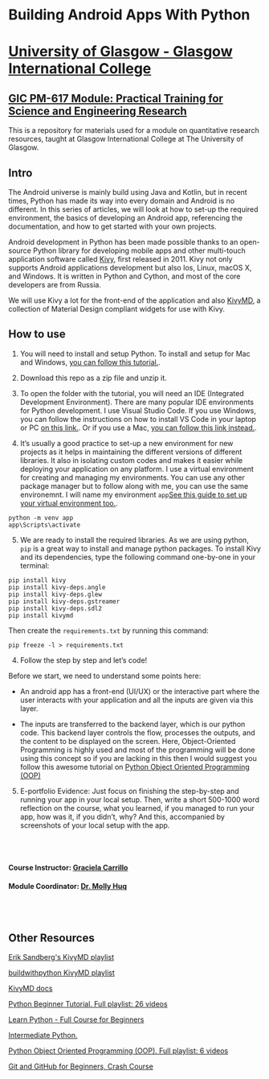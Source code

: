# Building Android Apps With Python

# [University of Glasgow - Glasgow International College](www.glasgow.ac.uk/gic) 
## [GIC PM-617 Module: Practical Training for Science and Engineering Research](https://pathways.kaplaninternational.com/course/view.php?id=2879)

This is a repository for materials used for a module on quantitative research resources, taught at Glasgow International College at The University of Glasgow. 

<p align="justify">

## Intro 

The Android universe is mainly build using Java and Kotlin, but in recent times, Python has made its way into every domain and Android is no different. In this series of articles, we will look at how to set-up the required environment, the basics of developing an Android app, referencing the documentation, and how to get started with your own projects.

</p>

<p align="justify">

Android development in Python has been made possible thanks to an open-source Python library for developing mobile apps and other multi-touch application software called [Kivy](https://github.com/kivy/kivy), first released in 2011. Kivy not only supports Android applications development but also Ios, Linux, macOS X, and Windows. It is written in Python and Cython, and most of the core developers are from Russia.

We will use Kivy a lot for the front-end of the application and also [KivyMD](https://github.com/kivymd/KivyMD), a collection of Material Design compliant widgets for use with Kivy.
</p>

## How to use

1. You will need to install and setup Python. To install and setup for Mac and Windows, [you can follow this tutorial.](https://www.youtube.com/watch?v=YYXdXT2l-Gg&t=0s).

2. Download this repo as a zip file and unzip it.

3. To open the folder with the tutorial, you will need an IDE (Integrated Development Environment). There are many popular IDE environments for Python development. I use Visual Studio Code. If you use Windows, you can follow the instructions on how to install VS Code in your laptop or PC [on this link.](https://www.youtube.com/watch?v=-nh9rCzPJ20). Or if you use a Mac, [you can follow this link instead.](https://www.youtube.com/watch?v=06I63_p-2A4).

4. It’s usually a good practice to set-up a new environment for new projects as it helps in maintaining the different versions of different libraries. It also in isolating custom codes and makes it easier while deploying your application on any platform. I use a virtual environment for creating and managing my environments. You can use any other package manager but to follow along with me, you can use the same environemnt. I will name my environment `app`[See this guide to set up your virtual environment too.](https://realpython.com/python-virtual-environments-a-primer/).

```
python -m venv app
app\Scripts\activate
```

5. We are ready to install the required libraries. As we are using python, `pip` is a great way to install and manage python packages. To install Kivy and its dependencies, type the following command one-by-one in your terminal:

```
pip install kivy
pip install kivy-deps.angle
pip install kivy-deps.glew
pip install kivy-deps.gstreamer
pip install kivy-deps.sdl2
pip install kivymd

```

Then create the `requirements.txt` by running this command: 

```
pip freeze -l > requirements.txt 
```

4. Follow the step by step and let’s code!

Before we start, we need to understand some points here:

- An android app has a front-end (UI/UX) or the interactive part where the user interacts with your application and all the inputs are given via this layer.

- The inputs are transferred to the backend layer, which is our python code. This backend layer controls the flow, processes the outputs, and the content to be displayed on the screen.
Here, Object-Oriented Programming is highly used and most of the programming will be done using this concept so if you are lacking in this then I would suggest you follow this awesome tutorial on [Python Object Oriented Programming (OOP)](https://www.youtube.com/watch?v=ZDa-Z5JzLYM&list=PL-osiE80TeTsqhIuOqKhwlXsIBIdSeYtc)

5. E-portfolio Evidence: Just focus on finishing the step-by-step and running your app in your local setup. Then, write a short 500-1000 word reflection on the course, what you learned, if you managed to run your app, how was it, if you didn’t, why? And this, accompanied by screenshots of your local setup with the app. 



<br><br>

#### Course Instructor: [Graciela Carrillo](mailto:graciela.carrillo@kaplan.com?subject=[Intro_Python]%20Source%20Han%20Sans)
#### Module Coordinator: [Dr. Molly Huq](mailto:graciela.carrillo@kaplan.com?subject=[Intro_Python]%20Source%20Han%20Sans)

<br><br>
 
## Other Resources 

[Erik Sandberg's KivyMD playlist](https://www.youtube.com/playlist?list=PLy5hjmUzdc0nMkzhphsqgPCX62NFhkell)

[buildwithpython KivyMD playlist](https://www.youtube.com/playlist?list=PLhTjy8cBISEoQQLZ9IBlVlr4WjVoStmy-)

[KivyMD docs](https://kivymd.readthedocs.io/en/latest/)

[Python Beginner Tutorial. Full playlist: 26 videos](https://www.youtube.com/watch?v=YYXdXT2l-Gg&list=PL-osiE80TeTskrapNbzXhwoFUiLCjGgY7)

[Learn Python - Full Course for Beginners](https://www.youtube.com/watch?v=rfscVS0vtbw)

[Intermediate Python.](https://www.youtube.com/watch?v=HGOBQPFzWKo)

[Python Object Oriented Programming (OOP). Full playlist: 6 videos](https://www.youtube.com/watch?v=ZDa-Z5JzLYM&list=PL-osiE80TeTsqhIuOqKhwlXsIBIdSeYtc)

[Git and GitHub for Beginners, Crash Course](https://www.youtube.com/watch?v=RGOj5yH7evk)
